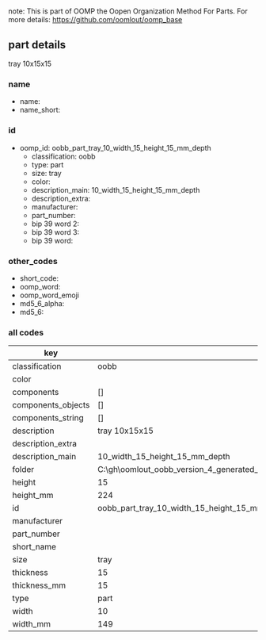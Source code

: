 #   

note: This is part of OOMP the Oopen Organization Method For Parts. For more details: https://github.com/oomlout/oomp_base

##  part details



tray 10x15x15

### name
* name: 
* name_short: 
### id
* oomp_id: oobb_part_tray_10_width_15_height_15_mm_depth
  * classification: oobb
  * type: part
  * size: tray
  * color: 
  * description_main: 10_width_15_height_15_mm_depth
  * description_extra: 
  * manufacturer: 
  * part_number: 
  * bip 39 word 2: 
  * bip 39 word 3: 
  * bip 39 word: 

### other_codes
* short_code: 
* oomp_word: 
* oomp_word_emoji 
* md5_6_alpha: 
* md5_6: 









### all codes 
| key | value |  
| --- | --- |  
| classification | oobb |  
| color |  |  
| components | [] |  
| components_objects | [] |  
| components_string | [] |  
| description | tray 10x15x15 |  
| description_extra |  |  
| description_main | 10_width_15_height_15_mm_depth |  
| folder | C:\gh\oomlout_oobb_version_4_generated_parts\things\oobb_part_tray_10_width_15_height_15_mm_depth |  
| height | 15 |  
| height_mm | 224 |  
| id | oobb_part_tray_10_width_15_height_15_mm_depth |  
| manufacturer |  |  
| part_number |  |  
| short_name |  |  
| size | tray |  
| thickness | 15 |  
| thickness_mm | 15 |  
| type | part |  
| width | 10 |  
| width_mm | 149 |  
